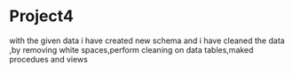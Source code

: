 # Project4
with the given data i have created new schema and i have cleaned the data ,by removing white spaces,perform cleaning on data tables,maked procedues and views
